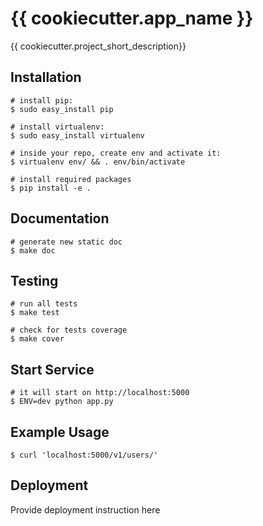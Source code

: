 {{ cookiecutter.app_name }}
===========================

{{ cookiecutter.project_short_description}}


Installation
---

	# install pip:
	$ sudo easy_install pip

	# install virtualenv:
	$ sudo easy_install virtualenv

	# inside your repo, create env and activate it:
	$ virtualenv env/ && . env/bin/activate

	# install required packages
	$ pip install -e .


Documentation
---
	# generate new static doc
	$ make doc


Testing
---
	# run all tests
	$ make test
	
	# check for tests coverage
	$ make cover

Start Service
---

	# it will start on http://localhost:5000
	$ ENV=dev python app.py

Example Usage
---

	$ curl 'localhost:5000/v1/users/'

Deployment
---
Provide deployment instruction here

